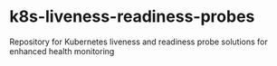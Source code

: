 # k8s-liveness-readiness-probes
Repository for Kubernetes liveness and readiness probe solutions for enhanced health monitoring
